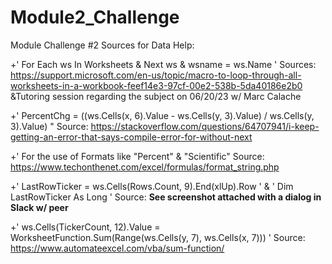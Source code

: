 # Module2_Challenge
Module Challenge #2
Sources for Data Help:

+' For Each ws In Worksheets & Next ws & wsname = ws.Name  '
Sources: https://support.microsoft.com/en-us/topic/macro-to-loop-through-all-worksheets-in-a-workbook-feef14e3-97cf-00e2-538b-5da40186e2b0
&Tutoring session regarding the subject on 06/20/23 w/ Marc Calache

+'  PercentChg = ((ws.Cells(x, 6).Value - ws.Cells(y, 3).Value) / ws.Cells(y, 3).Value) "
Source: https://stackoverflow.com/questions/64707941/i-keep-getting-an-error-that-says-compile-error-for-without-next

+' For the use of Formats like "Percent" & "Scientific"
Source: https://www.techonthenet.com/excel/formulas/format_string.php

+' LastRowTicker = ws.Cells(Rows.Count, 9).End(xlUp).Row ' &  ' Dim LastRowTicker As Long '
Source: **See screenshot attached with a dialog in Slack w/ peer**

+'  ws.Cells(TickerCount, 12).Value = WorksheetFunction.Sum(Range(ws.Cells(y, 7), ws.Cells(x, 7))) '
Source: https://www.automateexcel.com/vba/sum-function/
